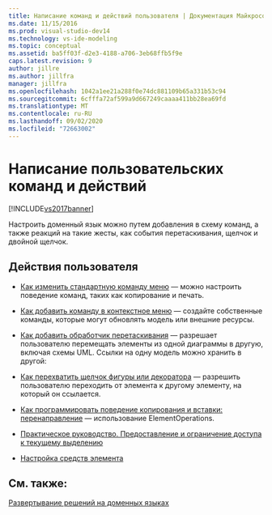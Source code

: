 ```yaml
---
title: Написание команд и действий пользователя | Документация Майкрософт
ms.date: 11/15/2016
ms.prod: visual-studio-dev14
ms.technology: vs-ide-modeling
ms.topic: conceptual
ms.assetid: ba5ff03f-d2e3-4188-a706-3eb68ffb5f9e
caps.latest.revision: 9
author: jillre
ms.author: jillfra
manager: jillfra
ms.openlocfilehash: 1042a1ee21a288f0e74dc881109b65a331b53c94
ms.sourcegitcommit: 6cfffa72af599a9d667249caaaa411bb28ea69fd
ms.translationtype: MT
ms.contentlocale: ru-RU
ms.lasthandoff: 09/02/2020
ms.locfileid: "72663002"
---
```

# <a name="writing-user-commands-and-actions"></a>Написание пользовательских команд и действий
[!INCLUDE[vs2017banner](../includes/vs2017banner.md)]

Настроить доменный язык можно путем добавления в схему команд, а также реакций на такие жесты, как события перетаскивания, щелчок и двойной щелчок.

## <a name="user-actions"></a>Действия пользователя

- [Как изменить стандартную команду меню](../modeling/how-to-modify-a-standard-menu-command-in-a-domain-specific-language.md) — можно настроить поведение команд, таких как копирование и печать.

- [Как добавить команду в контекстное меню](../modeling/how-to-add-a-command-to-the-shortcut-menu.md) — создайте собственные команды, которые могут обновлять модель или внешние ресурсы.

- [Как добавить обработчик перетаскивания](../modeling/how-to-add-a-drag-and-drop-handler.md) — разрешает пользователю перемещать элементы из одной диаграммы в другую, включая схемы UML. Ссылки на одну модель можно хранить в другой:

- [Как перехватить щелчок фигуры или декоратора](../modeling/how-to-intercept-a-click-on-a-shape-or-decorator.md) — разрешить пользователю переходить от элемента к другому элементу, на который он ссылается.

- [Как программировать поведение копирования и вставки: перенаправление](../misc/how-to-program-copy-and-paste-behavior-redirect.md) — использование ElementOperations.

- [Практическое руководство. Предоставление и ограничение доступа к текущему выделению](../modeling/how-to-access-and-constrain-the-current-selection.md)

- [Настройка средств элемента](../modeling/customizing-element-tools.md)

## <a name="see-also"></a>См. также:
 [Развертывание решений на доменных языках](../modeling/deploying-domain-specific-language-solutions.md)
